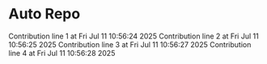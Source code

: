 # Auto Repo

Contribution line 1 at Fri Jul 11 10:56:24 2025
Contribution line 2 at Fri Jul 11 10:56:25 2025
Contribution line 3 at Fri Jul 11 10:56:27 2025
Contribution line 4 at Fri Jul 11 10:56:28 2025